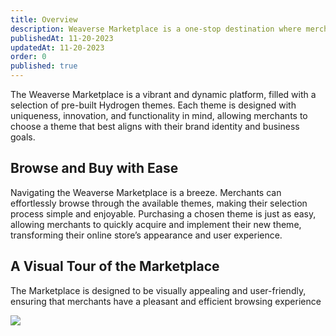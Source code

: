 ```yaml
---
title: Overview
description: Weaverse Marketplace is a one-stop destination where merchants can explore and purchase a multitude of pre-built Hydrogen themes.
publishedAt: 11-20-2023
updatedAt: 11-20-2023
order: 0
published: true
---
```


The Weaverse Marketplace is a vibrant and dynamic platform, filled with a selection of pre-built Hydrogen themes. Each
theme is designed with uniqueness, innovation, and functionality in mind, allowing merchants to choose a theme that best
aligns with their brand identity and business goals.

Browse and Buy with Ease
------------------------

Navigating the Weaverse Marketplace is a breeze. Merchants can effortlessly browse through the available themes, making
their selection process simple and enjoyable. Purchasing a chosen theme is just as easy, allowing merchants to quickly
acquire and implement their new theme, transforming their online store’s appearance and user experience.

A Visual Tour of the Marketplace
--------------------------------

The Marketplace is designed to be visually appealing and user-friendly, ensuring that merchants have a pleasant and
efficient browsing experience

![](https://downloads.intercomcdn.com/i/o/871258166/1e8afb35a0099b1b011176ae/Screen.png)